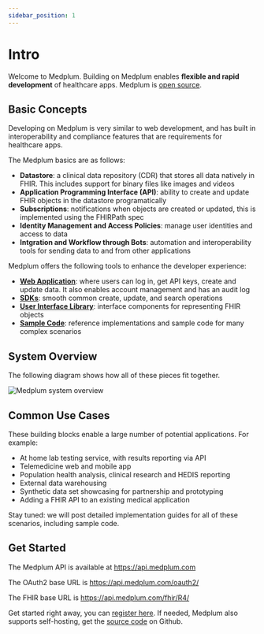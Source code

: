 ```yaml
---
sidebar_position: 1
---
```


# Intro

Welcome to Medplum. Building on Medplum enables **flexible and rapid development** of healthcare apps.  Medplum is [open source](https://github.com/medplum/medplum).

## Basic Concepts

Developing on Medplum is very similar to web development, and has built in interoperability and compliance features that are requirements for healthcare apps.

The Medplum basics are as follows:

- **Datastore**: a clinical data repository (CDR) that stores all data natively in FHIR. This includes support for binary files like images and videos
- **Application Programming Interface (API)**: ability to create and update FHIR objects in the datastore programatically
- **Subscriptions**: notifications when objects are created or updated, this is implemented using the FHIRPath spec
- **Identity Management and Access Policies**: manage user identities and access to data
- **Intgration and Workflow through Bots**: automation and interoperability tools for sending data to and from other applications

Medplum offers the following tools to enhance the developer experience:

- **[Web Application](https://app.medplum.com)**: where users can log in, get API keys, create and update data. It also enables account management and has an audit log
- **[SDKs](https://docs.medplum.com/sdk)**: smooth common create, update, and search operations
- **[User Interface Library](https://docs.medplum.com/storybook/index.html?path=/story/medplum-introduction--page)**: interface components for representing FHIR objects
- **[Sample Code](https://github.com/medplum)**: reference implementations and sample code for many complex scenarios

## System Overview

The following diagram shows how all of these pieces fit together.

![Medplum system overview](/img/medplum-overview.svg)

## Common Use Cases

These building blocks enable a large number of potential applications. For example:

- At home lab testing service, with results reporting via API
- Telemedicine web and mobile app
- Population health analysis, clinical research and HEDIS reporting
- External data warehousing
- Synthetic data set showcasing for partnership and prototyping
- Adding a FHIR API to an existing medical application

Stay tuned: we will post detailed implementation guides for all of these scenarios, including sample code.

## Get Started

The Medplum API is available at https://api.medplum.com

The OAuth2 base URL is https://api.medplum.com/oauth2/

The FHIR base URL is https://api.medplum.com/fhir/R4/

Get started right away, you can [register here](https://app.medplum.com/register). If needed, Medplum also supports self-hosting, get the [source code](https://github.com/medplum/medplum) on Github.
